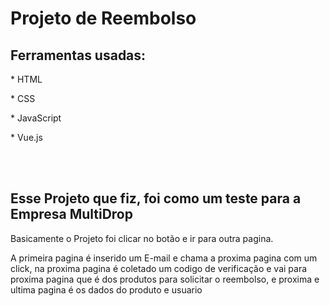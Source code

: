 <h1> Projeto de Reembolso </h1>
<h2>Ferramentas usadas: </h2>
<p> * HTML </p> 
<p> * CSS </p> 
<p> * JavaScript </p> 
<p> * Vue.js</p>  
<br>
<br>
<h2> Esse Projeto que fiz, foi como um teste para a Empresa MultiDrop</h2>
<p>Basicamente o Projeto foi clicar no botão e ir para outra pagina. </p>
<p>A primeira pagina é inserido um E-mail e chama a proxima pagina com um click, na proxima pagina é coletado um codigo de verificação e vai para proxima pagina que é dos produtos para solicitar o reembolso, e proxima e ultima pagina é os dados do produto e usuario</p>


